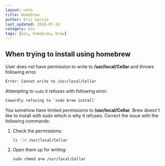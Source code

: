 ```yaml
---
layout: note
title: Homebrew
author: Eric Garcia
last_updated: 2016-07-14
category: osx
tags: [osx, homebrew, brew]
---
```


## When trying to install using homebrew

User does not have permission to write to **/usr/local/Cellar** and throws following error.

```bash
Error: Cannot write to /usr/local/Cellar
```

Attempting to `sudo` it refuses with following error.

```bash
Cowardly refusing to `sudo brew install'
```

 You somehow have limited permissions to **/usr/local/Cellar**. Brew doesn't like to install with sudo which is why it refuses.  Correct the issue with the following commands:

1. Check the permissions:

	```bash
	ls -ld /usr/local/Cellar
	```

2. Open them up for writing:

	```bash
	sudo chmod a+w /usr/local/Cellar
	```
